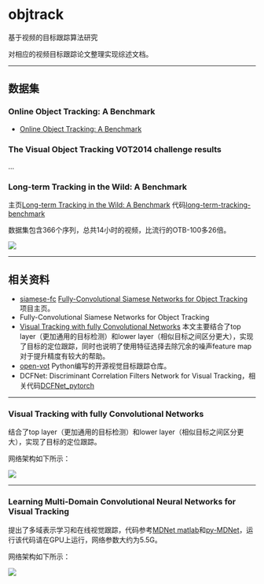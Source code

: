 # objtrack

基于视频的目标跟踪算法研究

对相应的视频目标跟踪论文整理实现综述文档。

---
## 数据集

### Online Object Tracking: A Benchmark

- [Online Object Tracking: A Benchmark](https://www.cv-foundation.org/openaccess/content_cvpr_2013/papers/Wu_Online_Object_Tracking_2013_CVPR_paper.pdf)

### The Visual Object Tracking VOT2014 challenge results

...

### Long-term Tracking in the Wild: A Benchmark

主页[Long-term Tracking in the Wild: A Benchmark](https://oxuva.github.io/long-term-tracking-benchmark/) 代码[long-term-tracking-benchmark](https://github.com/oxuva/long-term-tracking-benchmark)

数据集包含366个序列，总共14小时的视频，比流行的OTB-100多26倍。

![](http://chenguanfuqq.gitee.io/tuquan2/img_2018_5/Screen_Shot_2018-07-15_08.10.45.png)


---
## 相关资料

- [siamese-fc](https://github.com/bertinetto/siamese-fc) [Fully-Convolutional Siamese Networks for Object Tracking](http://www.robots.ox.ac.uk/~luca/siamese-fc.html) 项目主页。
- Fully-Convolutional Siamese Networks for Object Tracking
- [Visual Tracking with fully Convolutional Networks](http://scott89.github.io/FCNT/) 本文主要结合了top layer（更加通用的目标检测）和lower layer（相似目标之间区分更大），实现了目标的定位跟踪，同时也说明了使用特征选择去除冗余的噪声feature map对于提升精度有较大的帮助。
- [open-vot](https://github.com/huanglianghua/open-vot) Python编写的开源视觉目标跟踪仓库。
- DCFNet: Discriminant Correlation Filters Network for Visual Tracking，相关代码[DCFNet_pytorch](https://github.com/foolwood/DCFNet_pytorch)

---
### Visual Tracking with fully Convolutional Networks

结合了top layer（更加通用的目标检测）和lower layer（相似目标之间区分更大），实现了目标的定位跟踪。

网络架构如下所示：

![](http://chenguanfuqq.gitee.io/tuquan2/img_2018_5/fcnt_pipeline.png)

---
### Learning Multi-Domain Convolutional Neural Networks for Visual Tracking

提出了多域表示学习和在线视觉跟踪，代码参考[MDNet matlab](https://github.com/HyeonseobNam/MDNet)和[py-MDNet](https://github.com/HyeonseobNam/py-MDNet)，运行该代码请在GPU上运行，网络参数大约为5.5G。

网络架构如下所示：

![](http://chenguanfuqq.gitee.io/tuquan2/img_2018_5/Screen_Shot_2018-07-12_09.30.09.png)